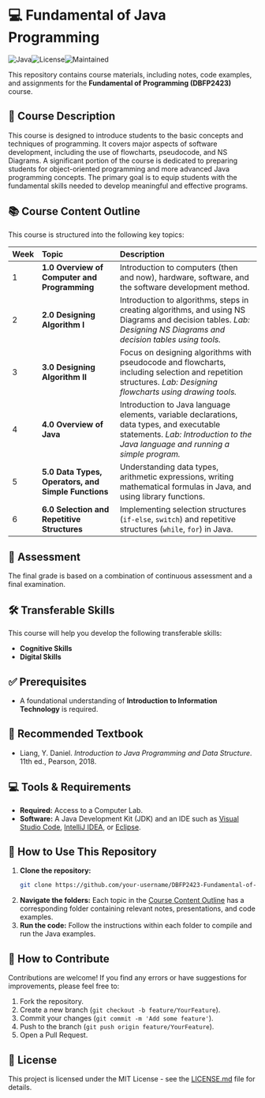 # 💻 Fundamental of Java Programming

![Java](https://img.shields.io/badge/Language-Java-orange.svg)![License](https://img.shields.io/badge/License-MIT-blue.svg)![Maintained](https://img.shields.io/badge/Maintained%3F-yes-green.svg)

This repository contains course materials, including notes, code examples, and assignments for the **Fundamental of Programming (DBFP2423)** course.

## 📜 Course Description

This course is designed to introduce students to the basic concepts and techniques of programming. It covers major aspects of software development, including the use of flowcharts, pseudocode, and NS Diagrams. A significant portion of the course is dedicated to preparing students for object-oriented programming and more advanced Java programming concepts. The primary goal is to equip students with the fundamental skills needed to develop meaningful and effective programs.

## 📚 Course Content Outline

This course is structured into the following key topics:

| Week | Topic                                                | Description                                                                                                                                                             |
| :--- | :--------------------------------------------------- | :---------------------------------------------------------------------------------------------------------------------------------------------------------------------- |
| 1    | **1.0 Overview of Computer and Programming**         | Introduction to computers (then and now), hardware, software, and the software development method.                                                                      |
| 2    | **2.0 Designing Algorithm I**                        | Introduction to algorithms, steps in creating algorithms, and using NS Diagrams and decision tables. *Lab: Designing NS Diagrams and decision tables using tools.*        |
| 3    | **3.0 Designing Algorithm II**                       | Focus on designing algorithms with pseudocode and flowcharts, including selection and repetition structures. *Lab: Designing flowcharts using drawing tools.*              |
| 4    | **4.0 Overview of Java**                             | Introduction to Java language elements, variable declarations, data types, and executable statements. *Lab: Introduction to the Java language and running a simple program.* |
| 5    | **5.0 Data Types, Operators, and Simple Functions**  | Understanding data types, arithmetic expressions, writing mathematical formulas in Java, and using library functions.                                                     |
| 6    | **6.0 Selection and Repetitive Structures**          | Implementing selection structures (`if-else`, `switch`) and repetitive structures (`while`, `for`) in Java.                                                              |

## 📝 Assessment

The final grade is based on a combination of continuous assessment and a final examination.

## 🛠️ Transferable Skills

This course will help you develop the following transferable skills:

*   **Cognitive Skills**
*   **Digital Skills**

## ✅ Prerequisites

*   A foundational understanding of **Introduction to Information Technology** is required.

## 📖 Recommended Textbook

*   Liang, Y. Daniel. *Introduction to Java Programming and Data Structure*. 11th ed., Pearson, 2018.

## 💻 Tools & Requirements

*   **Required:** Access to a Computer Lab.
*   **Software:** A Java Development Kit (JDK) and an IDE such as [Visual Studio Code](https://code.visualstudio.com/), [IntelliJ IDEA](https://www.jetbrains.com/idea/), or [Eclipse](https://www.eclipse.org/).

## 🚀 How to Use This Repository

1.  **Clone the repository:**
    ```bash
    git clone https://github.com/your-username/DBFP2423-Fundamental-of-Programming.git
    ```
2.  **Navigate the folders:** Each topic in the [Course Content Outline](#-course-content-outline) has a corresponding folder containing relevant notes, presentations, and code examples.
3.  **Run the code:** Follow the instructions within each folder to compile and run the Java examples.

## 🤝 How to Contribute

Contributions are welcome! If you find any errors or have suggestions for improvements, please feel free to:

1.  Fork the repository.
2.  Create a new branch (`git checkout -b feature/YourFeature`).
3.  Commit your changes (`git commit -m 'Add some feature'`).
4.  Push to the branch (`git push origin feature/YourFeature`).
5.  Open a Pull Request.

## 📜 License

This project is licensed under the MIT License - see the [LICENSE.md](LICENSE.md) file for details.




































